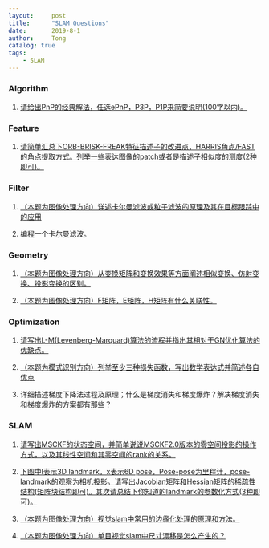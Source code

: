 ```yaml
---
layout:     post
title:      "SLAM Questions"
date:       2019-8-1
author:     Tong
catalog: true
tags:
    - SLAM
---
```


### Algorithm

1. [请给出PnP的经典解法，任选ePnP，P3P，P1P来简要说明(100字以内)。](https://www.nowcoder.com/profile/968642742/test/25553522/168350#summary)

### Feature

1. [请简单汇总下ORB-BRISK-FREAK特征描述子的改进点，HARRIS角点/FAST的角点提取方式。列举一些表达图像的patch或者是描述子相似度的测度(2种即可)。 ](https://www.nowcoder.com/profile/968642742/test/25553522/168353#summary)

### Filter

1. [（本题为图像处理方向）详述卡尔曼滤波或粒子滤波的原理及其在目标跟踪中的应用 ](（本题为图像处理方向）详述卡尔曼滤波或粒子滤波的原理及其在目标跟踪中的应用 )

2. 编程一个卡尔曼滤波。

### Geometry

1. [（本题为图像处理方向）从变换矩阵和变换效果等方面阐述相似变换、仿射变换、投影变换的区别。 ](https://www.nowcoder.com/profile/968642742/test/25480638/167632#summary)

2. [（本题为图像处理方向）F矩阵，E矩阵，H矩阵有什么关联性。](https://www.nowcoder.com/profile/968642742/test/25480638/167635#summary)


### Optimization

1. [请写出L-M(Levenberg-Marquard)算法的流程并指出其相对于GN优化算法的优缺点。 ](https://www.nowcoder.com/profile/968642742/test/25553522/168352#summary)

2. [（本题为模式识别方向）列举至少三种损失函数，写出数学表达式并简述各自优点 ](https://www.nowcoder.com/profile/968642742/test/25480638/167642#summary)

3. 详细描述梯度下降法过程及原理；什么是梯度消失和梯度爆炸？解决梯度消失和梯度爆炸的方案都有那些？

### SLAM

1. [请写出MSCKF的状态空间，并简单说说MSCKF2.0版本的零空间投影的操作方式，以及其线性空间和其零空间的rank的关系。](https://www.nowcoder.com/profile/968642742/test/25553522/168354#summary)

2. [下图中l表示3D landmark，x表示6D pose，Pose-pose为里程计，pose-landmark的观察为相机投影。请写出Jacobian矩阵和Hessian矩阵的稀疏性结构(矩阵块结构即可)。其次请总结下你知道的landmark的参数化方式(3种即可)。 ](https://www.nowcoder.com/profile/968642742/test/25553522/168351#summary)

3. [（本题为图像处理方向）视觉slam中常用的边缘化处理的原理和方法。 ](https://www.nowcoder.com/profile/968642742/test/25480638/167636#summary)

4. [（本题为图像处理方向）单目视觉slam中尺寸漂移是怎么产生的？ ](https://www.nowcoder.com/profile/968642742/test/25480638/167637#summary)
